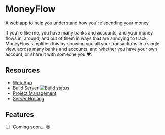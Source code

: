 # MoneyFlow

A [web app](https://moneyflow.azurewebsites.net/) to help you understand how you're spending your money.
 
If you're like me, you have many banks and accounts, and your money flows in, around, and out of them
in ways that are annoying to track. MoneyFlow simplifies this by showing you all your transactions in a single
view, across many banks and accounts, and whether you have your own account, or 
share it with someone you :heart:.

## Resources

- [Web App](https://moneyflow.azurewebsites.net/)
- [Build Server](https://btefay.visualstudio.com/MoneyFlow/_build) 
  [![Build status](https://btefay.visualstudio.com/28670295-ced6-4840-b33d-a9be632a8601/_apis/build/status/1?branch=master)](https://btefay.visualstudio.com/28670295-ced6-4840-b33d-a9be632a8601/_build/latest?definitionId=1&branch=master)
- [Project Management](https://github.com/bentefay/MoneyFlow/projects/1)
- [Server Hosting](https://portal.azure.com)

## Features

- [ ] Coming soon... :wink: